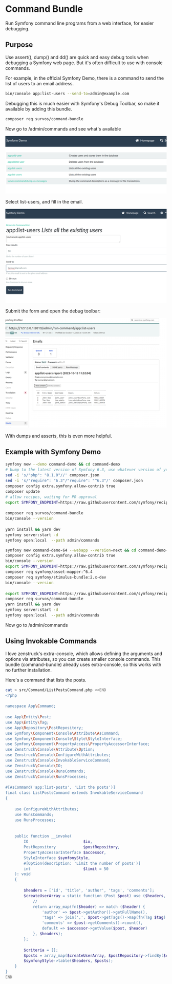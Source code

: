 # Command Bundle

Run Symfony command line programs from a web interface, for easier debugging.

## Purpose

Use assert(), dump() and dd() are quick and easy debug tools when debugging a Symfony web page.  But it's often difficult to use with console commands.

For example, in the official Symfony Demo, there is a command to send the list of users to an email address.

```bash
bin/console app:list-users --send-to=admin@example.com
```

Debugging this is much easier with Symfony's Debug Toolbar, so make it available by adding this bundle.

```bash
composer req survos/command-bundle
```

Now go to /admin/commands and see what's available

![img.png](img.png)

Select list-users, and fill in the email.

![img_1.png](img_1.png)

Submit the form and open the debug toolbar:

![img_2.png](img_2.png)

With dumps and asserts, this is even more helpful.



## Example with Symfony Demo

```bash
symfony new --demo command-demo && cd command-demo
# bump to the latest version of Symfony 6.3, use whatever version of you have installed
sed -i 's/"php": "8.1.0"//' composer.json 
sed -i 's/"require": "6.3"/"require": "^6.3"/' composer.json
composer config extra.symfony.allow-contrib true
composer update 
# allow recipes, waiting for PR approval
export SYMFONY_ENDPOINT=https://raw.githubusercontent.com/symfony/recipes-contrib/flex/pull-1548/index.json

composer req survos/command-bundle
bin/console --version

yarn install && yarn dev
symfony server:start -d
symfony open:local  --path admin/commands
```

```bash
symfony new command-demo-64 --webapp --version=next && cd command-demo-64 
composer config extra.symfony.allow-contrib true
bin/console --version
export SYMFONY_ENDPOINT=https://raw.githubusercontent.com/symfony/recipes/flex/pull-1245/index.json
composer req symfony/asset-mapper:^6.4
composer req symfony/stimulus-bundle:2.x-dev
bin/console --version

export SYMFONY_ENDPOINT=https://raw.githubusercontent.com/symfony/recipes-contrib/flex/pull-1548/index.json
composer req survos/command-bundle
yarn install && yarn dev
symfony server:start -d
symfony open:local  --path admin/commands
```

Now go to /admin/commands

## Using Invokable Commands

I love zenstruck's extra-console, which allows defining the arguments and options via attributes, so you can create smaller console commands.  This bundle (command-bundle) already uses extra-console, so this works with no further installation.

Here's a command that lists the posts.

```bash
cat > src/Command/ListPostsCommand.php <<END
<?php

namespace App\Command;

use App\Entity\Post;
use App\Entity\Tag;
use App\Repository\PostRepository;
use Symfony\Component\Console\Attribute\AsCommand;
use Symfony\Component\Console\Style\StyleInterface;
use Symfony\Component\PropertyAccess\PropertyAccessorInterface;
use Zenstruck\Console\Attribute\Option;
use Zenstruck\Console\ConfigureWithAttributes;
use Zenstruck\Console\InvokableServiceCommand;
use Zenstruck\Console\IO;
use Zenstruck\Console\RunsCommands;
use Zenstruck\Console\RunsProcesses;

#[AsCommand('app:list-posts', 'List the posts')]
final class ListPostsCommand extends InvokableServiceCommand
{

    use ConfigureWithAttributes;
    use RunsCommands;
    use RunsProcesses;


    public function __invoke(
        IO                        $io,
        PostRepository            $postRepository,
        PropertyAccessorInterface $accessor,
        StyleInterface $symfonyStyle,
        #[Option(description: 'Limit the number of posts')]
        int                       $limit = 50
    ): void
    {

        $headers = ['id', 'title', 'author', 'tags', 'comments'];
        $createUserArray = static function (Post $post) use ($headers, $accessor) {
            //
            return array_map(fn($header) => match ($header) {
                'author' => $post->getAuthor()->getFullName(),
                'tags' => join(',', $post->getTags()->map(fn(Tag $tag) => $tag->getName())->toArray()),
                'comments' => $post->getComments()->count(),
                default => $accessor->getValue($post, $header)
            }, $headers);
        };

        $criteria = [];
        $posts = array_map($createUserArray, $postRepository->findBy($criteria, [], $limit));
        $symfonyStyle->table($headers, $posts);
    }
}
END
```
